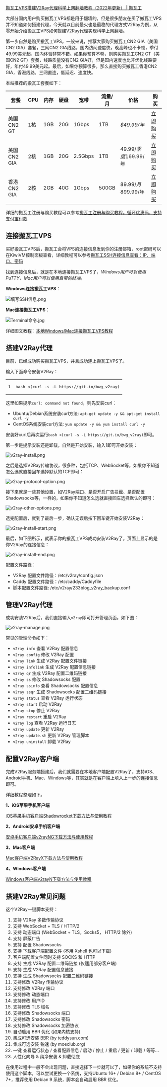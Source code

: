 [搬瓦工VPS搭建V2Ray代理科学上网翻墙教程（2022年更新） | 搬瓦工](https://bwgvps.github.io/build-v2ray-on-bandwagonhost-vps/)

大部分国内用户购买搬瓦工VPS都是用于翻墙的，但是很多朋友在买了搬瓦工VPS并不知道如何搭建代理，今天就以目前最火也是最稳的代理方式V2Ray为例，从零开始介绍搬瓦工VPS如何搭建V2Ray代理实现科学上网翻墙。

第一步自然是购买搬瓦工VPS，一般来说，推荐大家购买搬瓦工CN2 GIA（美国CN2 GIA）套餐，三网CN2 GIA线路，国内访问速度快，晚高峰也不卡顿，季付49.99美元起，国内体验非常不错。如果你预算不够，则购买搬瓦工CN2 GT（美国CN2 GT）套餐，线路质量没有CN2 GIA好，但是国内速度也比非优化线路要好，年付49.99美元起。最后，如果你预算很多，那么直接购买搬瓦工香港CN2 GIA，香港线路，三网直连，低延迟、速度快。

本站推荐的搬瓦工套餐如下：

| 套餐 | CPU | 内存 | 硬盘 | 宽带 | 流量/月 | 价格 | 购买 |
| --- | --- | --- | --- | --- | --- | --- | --- |
| 美国CN2 GT | 1核 | 1GB | 20G | 1Gbps | 1TB | _$49.99/年_ | [立即购买](https://linknn.net/bwg/57) |
| 美国CN2 GIA | 2核 | 1GB | 20G | 2.5Gbps | 1TB | $49.99/季度$169.99/年 | [立即购买](https://linknn.net/bwg/87) |
| 香港CN2 GIA | 2核 | 2GB | 40G | 1Gbps | 500GB | $89.99/月$899.99/年 | [立即购买](https://linknn.net/bwg/95) |

详细的搬瓦工注册与购买教程可以参考[搬瓦工注册与购买教程，循环优惠码，支持支付宝付款](https://bwgvps.github.io/purchase-bandwagonhost/)

## [](https://bwgvps.github.io/build-v2ray-on-bandwagonhost-vps/#%E8%BF%9E%E6%8E%A5%E6%90%AC%E7%93%A6%E5%B7%A5VPS "连接搬瓦工VPS")连接搬瓦工VPS

买好搬瓦工VPS后，搬瓦工会将VPS的连接信息发到你的注册邮箱，root密码可以在KiwiVM控制面板查看，详细教程可以参考[搬瓦工SSH连接信息查看：IP、端口、密码](https://bwgvps.github.io/bandwagonhost-vps-info/)

找到连接信息后，就是在本地连接搬瓦工VPS了，_Windows用户可以使用PuTTY，Mac用户可以使用自带的终端。_

**Windows连接搬瓦工VPS**：

![填写SSH信息.png](https://i.loli.net/2021/07/19/V54iS93KJkF8oGb.png)

**Mac连接搬瓦工VPS**：

![Terminal命令.jpg](https://i.loli.net/2021/07/19/8jBafbPVnuMpgNt.jpg)

详细图文教程：[本地Windows/Mac连接搬瓦工VPS教程](https://bwgvps.github.io/connect-bandwagonhost-vps/)

## [](https://bwgvps.github.io/build-v2ray-on-bandwagonhost-vps/#%E6%90%AD%E5%BB%BAV2Ray%E4%BB%A3%E7%90%86 "搭建V2Ray代理")搭建V2Ray代理

目前，已经成功购买搬瓦工VPS，并且成功连上搬瓦工VPS了。

输入下面命令安装V2Ray：

<table><tbody><tr><td><pre><span>1</span><br></pre></td><td><pre><span>bash &lt;(curl -s -L https://git.io/bwg_v2ray)</span><br></pre></td></tr></tbody></table>

这里如果提示`curl: command not found`，则先安装curl：

-   Ubuntu/Debian系统安装curl方法: `apt-get update -y && apt-get install curl -y`
-   CentOS系统安装curl方法: `yum update -y && yum install curl -y`

安装好curl后再次运行`bash <(curl -s -L https://git.io/bwg_v2ray)`即可。

第一步是提示安装还是卸载，自然是开始安装，输入1即可开始安装：

![v2ray-install.png](https://i.loli.net/2021/08/05/LOAWaQhzGoDNBnY.png)

之后是选择V2Ray传输协议，很多种，包括TCP、WebSocket等，如果你不知道怎么选就直接回车选择默认的TCP即可：

![v2ray-protocol-option.png](https://i.loli.net/2021/08/05/gkBQqrY1lG5ZD9a.png)

接下来就是一些其他设置，如V2Ray端口、是否开启广告拦截、是否配置Shadowsocks等，一样的，如果你不知道怎么选就直接回车选择默认的即可：

![v2ray-other-options.png](https://i.loli.net/2021/08/05/F3vdb9pfMUgytwH.png)

选完配置后，就到了最后一步，确认无误后按下回车键开始安装V2Ray：

![v2ray-install-start.png](https://i.loli.net/2021/08/05/sihXO562mdDuFfR.png)

最后，如下图所示，就表示你的搬瓦工VPS成功安装V2Ray了，页面上显示的是你V2Ray的连接信息：

![v2ray-install-end.png](https://i.loli.net/2021/08/05/KV9tenqiwbPG7Ak.png)

配置文件路径：

-   V2Ray 配置文件路径：/etc/v2ray/config.json
-   Caddy 配置文件路径：/etc/caddy/Caddyfile
-   脚本配置文件路径: /etc/v2ray/233blog\_v2ray\_backup.conf

## [](https://bwgvps.github.io/build-v2ray-on-bandwagonhost-vps/#%E7%AE%A1%E7%90%86V2Ray%E4%BB%A3%E7%90%86 "管理V2Ray代理")管理V2Ray代理

成功安装V2Ray后，我们直接输入`v2ray`即可打开管理页面，如下图：

![v2ray-manage.png](https://i.loli.net/2021/08/05/2W4vXpLy8mfUNYA.png)

常见的管理命令如下：

-   `v2ray info` 查看 V2Ray 配置信息
-   `v2ray config` 修改 V2Ray 配置
-   `v2ray link` 生成 V2Ray 配置文件链接
-   `v2ray infolink` 生成 V2Ray 配置信息链接
-   `v2ray qr` 生成 V2Ray 配置二维码链接
-   `v2ray ss` 修改 Shadowsocks 配置
-   `v2ray ssinfo` 查看 Shadowsocks 配置信息
-   `v2ray ssqr` 生成 Shadowsocks 配置二维码链接
-   `v2ray status` 查看 V2Ray 运行状态
-   `v2ray start` 启动 V2Ray
-   `v2ray stop` 停止 V2Ray
-   `v2ray restart` 重启 V2Ray
-   `v2ray log` 查看 V2Ray 运行日志
-   `v2ray update` 更新 V2Ray
-   `v2ray update.sh` 更新 V2Ray 管理脚本
-   `v2ray uninstall` 卸载 V2Ray

## [](https://bwgvps.github.io/build-v2ray-on-bandwagonhost-vps/#%E9%85%8D%E7%BD%AEV2Ray%E5%AE%A2%E6%88%B7%E7%AB%AF "配置V2Ray客户端")配置V2Ray客户端

完成V2Ray服务端搭建后，我们就需要在本地客户端配置V2Ray了，支持iOS、Android手机、Mac、Windows等，其实就是在客户端上填入上一步的连接信息即可。

详细教程整理如下。

**1、iOS苹果手机客户端**

[iOS苹果手机客户端Shadowrocket下载方法与使用教程](https://github.com/bwgvps/v2ray-tutorial/wiki/iOS%E8%8B%B9%E6%9E%9C%E6%89%8B%E6%9C%BA%E5%AE%A2%E6%88%B7%E7%AB%AFShadowrocket%E4%B8%8B%E8%BD%BD%E6%96%B9%E6%B3%95%E4%B8%8E%E4%BD%BF%E7%94%A8%E6%95%99%E7%A8%8B)

**2、Android安卓手机客户端**

[安卓手机客户端v2rayNG下载方法与使用教程](https://github.com/bwgvps/v2ray-tutorial/wiki/%E5%AE%89%E5%8D%93%E6%89%8B%E6%9C%BA%E5%AE%A2%E6%88%B7%E7%AB%AFv2rayNG%E4%B8%8B%E8%BD%BD%E6%96%B9%E6%B3%95%E4%B8%8E%E4%BD%BF%E7%94%A8%E6%95%99%E7%A8%8B)

**3、Mac客户端**

[Mac客户端V2RayX下载方法与使用教程](https://github.com/bwgvps/v2ray-tutorial/wiki/Mac%E5%AE%A2%E6%88%B7%E7%AB%AFV2RayX%E4%B8%8B%E8%BD%BD%E6%96%B9%E6%B3%95%E4%B8%8E%E4%BD%BF%E7%94%A8%E6%95%99%E7%A8%8B)

**4、Windows客户端**

[Windows客户端v2rayN下载方法与使用教程](https://github.com/bwgvps/v2ray-tutorial/wiki/Windows%E5%AE%A2%E6%88%B7%E7%AB%AFv2rayN%E4%B8%8B%E8%BD%BD%E6%96%B9%E6%B3%95%E4%B8%8E%E4%BD%BF%E7%94%A8%E6%95%99%E7%A8%8B)

## [](https://bwgvps.github.io/build-v2ray-on-bandwagonhost-vps/#%E6%90%AD%E5%BB%BAV2Ray%E5%B8%B8%E8%A7%81%E9%97%AE%E9%A2%98 "搭建V2Ray常见问题")搭建V2Ray常见问题

这个V2Ray一键脚本支持：

1.  支持 V2Ray 多数传输协议
2.  支持 WebSocket + TLS / HTTP/2
3.  支持 动态端口 (WebSocket + TLS，Socks5， HTTP/2 除外)
4.  支持 屏蔽广告
5.  支持 配置 Shadowsocks
6.  支持 下载客户端配置文件 (不用 Xshell 也可以下载)
7.  客户端配置文件同时支持 SOCKS 和 HTTP
8.  支持 生成 V2Ray 配置二维码链接 (仅适用部分客户端)
9.  支持 生成 V2Ray 配置信息链接
10.  支持 生成 Shadowsocks 配置二维码链接
11.  支持修改 V2Ray 传输协议
12.  支持修改 V2Ray 端口
13.  支持修改 动态端口
14.  支持修改 用户ID
15.  支持修改 TLS 域名
16.  支持修改 Shadowsocks 端口
17.  支持修改 Shadowsocks 密码
18.  支持修改 Shadowsocks 加密协议
19.  自动启用 BBR 优化 (如果内核支持)
20.  集成可选安装 BBR (by teddysun.com)
21.  集成可选安装 锐速 (by moeclub.org)
22.  一键 查看运行状态 / 查看配置信息 / 启动 / 停止 / 重启 / 更新 / 卸载 / 等等…
23.  人性化向导 & 纯净安装 & 卸载彻底

在使用过程中一般不会出现问题，直接选择下一步就可以了，如果你的系统不支持使用这个脚本，可以尝试更换一个系统，支持Ubuntu 16+ / Debian 8+ / CentOS 7+，推荐使用 Debian 9 系统，脚本会自动启用 BBR 优化。
